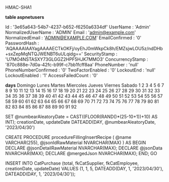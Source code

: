 HMAC-SHA1

**table aspnetusers**

Id                    : '3e65a643-54b7-4237-b652-f6250a6334df'
UserName              : 'Admin'
NormalizedUserName    : 'ADMIN'
Email                 : 'admin@example.com'
NormalizedEmail       : 'ADMIN@EXAMPLE.COM'
EmailConfirmed        : '0'
PasswordHash          : 'AQAAAAIAAYagAAAAECTkOKFj/oyEhJ0mWkpCk8h/EMZsjwLOU5z/ndDHb+sxZepMqNTQJWENBT6uULqidg=='
SecurityStamp         : 'U7MO4NSTASXY73GLGGZ2HPF5HJK7MMO3'
ConcurrencyStamp      : '870c888e-7d0a-42fc-b99f-c7bb1fcff8aa'
PhoneNumber           : 'null'
PhoneNumberConfirmed  : '0'
TwoFactorEnabled      : '0'
LockoutEnd            : 'null'
LockoutEnabled        : '1'
AccessFailedCount     : '0'

**days**
Domingo	Lunes	Martes	Miercoles	Jueves	Viernes	Sabado
	1	2	3	4	5	6
7	8	9	10	11	12	13
14	15	16	17	18	19	20
21	22	23	24	25	26	27
28	29	30	31	32	33	34
35	36	37	38	39	40	41
42	43	44	45	46	47	48
49	50	51	52	53	54	55
56	57	58	59	60	61	62
63	64	65	66	67	68	69
70	71	72	73	74	75	76
77	78	79	80	81	82	83
84	85	86	87	88	89	90
91	92					



  SET @numbearAleatoryDate = CAST((FLOOR(RAND()*(25-10+1))+10) AS INT);
  creationDate, updateDate
  DATEADD(DAY, @numbearAleatoryDate, '2023/04/30')



CREATE PROCEDURE procedureFillingInsertRecipe (
  @name VARCHAR(255),
  @jsonIdRawMaterial NVARCHAR(MAX)
)
AS
BEGIN
  DECLARE @jsonDetailRawMaterial NVARCHAR(MAX);
  DECLARE @jsonData NVARCHAR(MAX);
  DECLARE @mergedJson NVARCHAR(MAX);
  END;
GO



INSERT INTO CatPurchase (total, fkCatSupplier, fkCatEmployee, creationDate, updateDate) VALUES (1, 1, 5, DATEADD(DAY, 1, '2023/04/30'), DATEADD(DAY, 1, '2023/04/30'));
